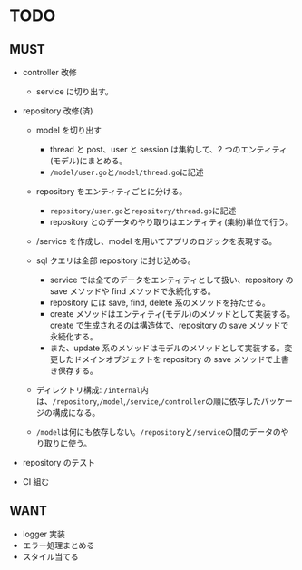 # TODO

## MUST

- controller 改修 

  - service に切り出す。

- repository 改修(済)

  - model を切り出す

    - thread と post、user と session は集約して、2 つのエンティティ(モデル)にまとめる。
    - `/model/user.go`と`/model/thread.go`に記述

  - repository をエンティティごとに分ける。

    - `repository/user.go`と`repository/thread.go`に記述
    - repository とのデータのやり取りはエンティティ(集約)単位で行う。

  - /service を作成し、model を用いてアプリのロジックを表現する。

  - sql クエリは全部 repository に封じ込める。

    - service では全てのデータをエンティティとして扱い、repository の save メソッドや find メソッドで永続化する。
    - repository には save, find, delete 系のメソッドを持たせる。
    - create メソッドはエンティティ(モデル)のメソッドとして実装する。create で生成されるのは構造体で、repository の save メソッドで永続化する。
    - また、update 系のメソッドはモデルのメソッドとして実装する。変更したドメインオブジェクトを repository の save メソッドで上書き保存する。

  - ディレクトリ構成: `/internal`内は、`/repository`,`/model`,`/service`,`/controller`の順に依存したパッケージの構成になる。
  - `/model`は何にも依存しない。`/repository`と`/service`の間のデータのやり取りに使う。

- repository のテスト

- CI 組む

## WANT

- logger 実装
- エラー処理まとめる
- スタイル当てる
